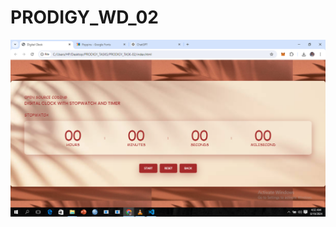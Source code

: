 # PRODIGY_WD_02
![A JavaScript and jQuery app featuring a digital clock, a real-time stopwatch with lap tracking, and a countdown timer.  Tech Used:  JavaScript: Core logic and time management jQuery: DOM manipulation and event handling HTML/CSS: Layout and design](images/digital-clock.png)

